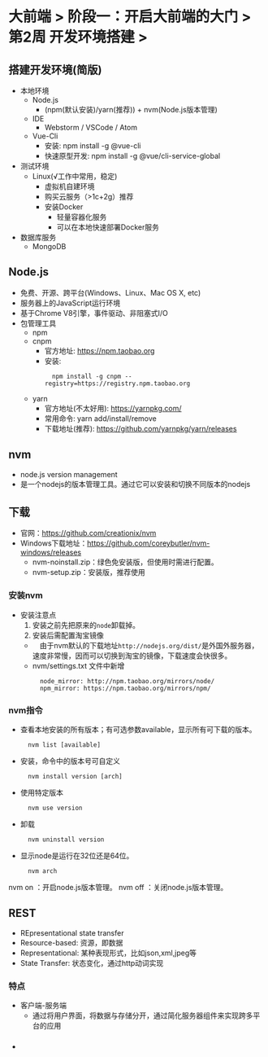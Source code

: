 # 大前端 > 阶段一：开启大前端的大门 > 第2周 开发环境搭建 > 

## 搭建开发环境(简版)
  - 本地环境
    - Node.js
      - (npm(默认安装)/yarn(推荐)) + nvm(Node.js版本管理)
    - IDE
      - Webstorm / VSCode / Atom
    - Vue-Cli
      - 安装: npm install -g @vue-cli
      - 快速原型开发: npm install -g @vue/cli-service-global
  - 测试环境
    - Linux(√工作中常用，稳定)
      - 虚拟机自建环境
      - 购买云服务（>1c+2g）推荐
      - 安装Docker
        - 轻量容器化服务
        - 可以在本地快速部署Docker服务
  - 数据库服务
    - MongoDB

## Node.js
  - 免费、开源、跨平台(Windows、Linux、Mac OS X, etc)
  - 服务器上的JavaScript运行环境
  - 基于Chrome V8引擎，事件驱动、非阻塞式I/O
  - 包管理工具
    - npm
    - cnpm
      - 官方地址: https://npm.taobao.org
      - 安装: 
        ```
          npm install -g cnpm --registry=https://registry.npm.taobao.org
        ```
    - yarn
      - 官方地址(不太好用): https://yarnpkg.com/
      - 常用命令: yarn add/install/remove
      - 下载地址(推荐): https://github.com/yarnpkg/yarn/releases
      
## nvm
  - node.js version management
  - 是一个nodejs的版本管理工具。通过它可以安装和切换不同版本的nodejs
## 下载
  - 官网：https://github.com/creationix/nvm
  - Windows下载地址：https://github.com/coreybutler/nvm-windows/releases
    - nvm-noinstall.zip：绿色免安装版，但使用时需进行配置。
    - nvm-setup.zip：安装版，推荐使用
### 安装nvm
  - 安装注意点
    1. 安装之前先把原来的`node`卸载掉。
    2. 安装后需配置淘宝镜像
      -  由于nvm默认的下载地址`http://nodejs.org/dist/`是外国外服务器，速度非常慢，因而可以切换到淘宝的镜像，下载速度会快很多。
      - nvm/settings.txt 文件中新增
        ```
          node_mirror: http://npm.taobao.org/mirrors/node/
          npm_mirror: https://npm.taobao.org/mirrors/npm/
        ```
### nvm指令
  - 查看本地安装的所有版本；有可选参数available，显示所有可下载的版本。
    ```
      nvm list [available]
    ```
  - 安装，命令中的版本号可自定义
    ```
      nvm install version [arch]
    ```
  - 使用特定版本
    ```
      nvm use version
    ```
  - 卸载
    ```
      nvm uninstall version
    ```
  - 显示node是运行在32位还是64位。
    ```
      nvm arch
    ```
  nvm on ：开启node.js版本管理。
  nvm off ：关闭node.js版本管理。

## REST
  - REpresentational state transfer
  - Resource-based: 资源，即数据
  - Representational: 某种表现形式，比如json,xml,jpeg等
  - State Transfer: 状态变化，通过http动词实现
### 特点
  - 客户端-服务端 
    - 通过将用户界面，将数据与存储分开，通过简化服务器组件来实现跨多平台的应用
###
  - 
## 
## 



